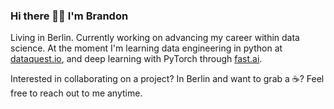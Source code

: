 ### Hi there 👋🏼 I'm Brandon

Living in Berlin. Currently working on advancing my career within data science. At the moment I'm learning data engineering in python at [dataquest.io](dataquest.io), and deep learning with PyTorch through [fast.ai](https://www.fast.ai).

Interested in collaborating on a project? In Berlin and want to grab a ☕️? Feel free to reach out to me anytime.


<!--
**branBeckett/branBeckett** is a ✨ _special_ ✨ repository because its `README.md` (this file) appears on your GitHub profile.

Here are some ideas to get you started:

- 🔭 I’m currently working on advancing my career within data science.
- 🌱 I’m currently learning data engineering best practices, and PyTorch through fast.ai
- 👯 I’m looking to collaborate on ...
- 🤔 I’m looking for help with ...
- 💬 Ask me about ...
- 📫 How to reach me: ...
- 😄 Pronouns: ...
- ⚡ Fun fact: ...
-->
